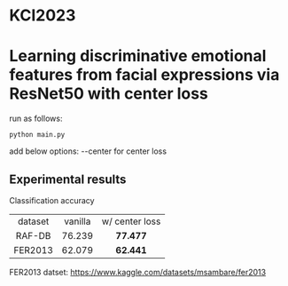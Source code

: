 # KCI2023

<h1>Learning discriminative emotional features from facial expressions via ResNet50 with center loss</h1>

run as follows:
```
python main.py
```
add below options:
--center for center loss


<h2>Experimental results</h2>
Classification accuracy

<table>
  <tr align='center'><td>dataset</td><td>vanilla</td><td>w/ center loss</td></tr>
  <tr align='center'><td>RAF-DB</td><td>76.239</td><td><b>77.477</b></td></tr>
  <tr align='center'><td>FER2013</td><td>62.079</td><td><b>62.441</b></td></tr>  
</table>

FER2013 datset: https://www.kaggle.com/datasets/msambare/fer2013
